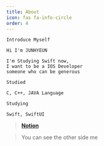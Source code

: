 ```yaml
---
title: About
icon: fas fa-info-circle
order: 4
---
```


`Introduce Myself`

```
Hi I'm JUNHYEUN

I'm Studying Swift now,
I want to be a IOS Developer
someone who can be generous
```

```
Studied

C, C++, JAVA Language
```

```
Studying

Swift, SwiftUI
```



> [**Notion**](https://www.notion.so/xpexpe/efd52cc45b584be1aed54ea3fde188a6)

> You can see the other side me